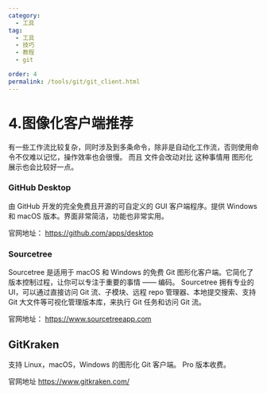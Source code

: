 ```yaml
---
category:
  - 工具
tag:
  - 工具
  - 技巧
  - 教程
  - git

order: 4
permalink: /tools/git/git_client.html
---
```


# 4.图像化客户端推荐

有一些工作流比较复杂，同时涉及到多条命令，除非是自动化工作流，否则使用命令不仅难以记忆，操作效率也会很慢。
而且 文件会改动对比 这种事情用 图形化展示也会比较好一点。

### GitHub Desktop

由 GitHub 开发的完全免费且开源的可自定义的 GUI 客户端程序。提供 Windows 和 macOS 版本。界面非常简洁，功能也非常实用。

官网地址：
https://github.com/apps/desktop

### Sourcetree

Sourcetree 是适用于 macOS 和 Windows 的免费 Git 图形化客户端。它简化了版本控制过程，让你可以专注于重要的事情 —— 编码。
Sourcetree 拥有专业的 UI，可以通过直接访问 Git 流、子模块、远程 repo 管理器、本地提交搜索、支持 Git 大文件等可视化管理版本库，来执行 Git 任务和访问 Git 流。

官网地址：
https://www.sourcetreeapp.com

## GitKraken

支持 Linux，macOS，Windows 的图形化 Git 客户端。
Pro 版本收费。

官网地址
https://www.gitkraken.com/
